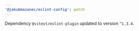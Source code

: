 ```yaml
---
'@jakubmazanec/eslint-config': patch
---
```

Dependency `@vitest/eslint-plugin` updated to version `^1.3.4`.

